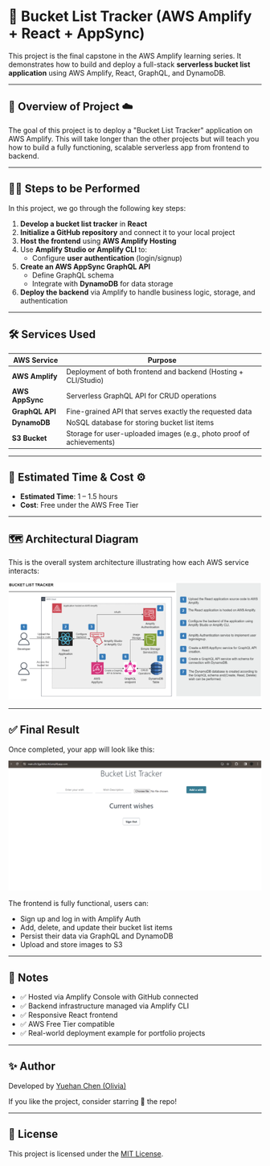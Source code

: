 # 📌 Bucket List Tracker (AWS Amplify + React + AppSync)

This project is the final capstone in the AWS Amplify learning series. It demonstrates how to build and deploy a full-stack **serverless bucket list application** using AWS Amplify, React, GraphQL, and DynamoDB.

---

## 🧾 Overview of Project ☁️

The goal of this project is to deploy a "Bucket List Tracker" application on AWS Amplify. This will take longer than the other projects but will teach you how to build a fully functioning, scalable serverless app from frontend to backend.

---

## 🧑‍💻 Steps to be Performed

In this project, we go through the following key steps:

1. **Develop a bucket list tracker** in **React**
2. **Initialize a GitHub repository** and connect it to your local project
3. **Host the frontend** using **AWS Amplify Hosting**
4. Use **Amplify Studio or Amplify CLI** to:
   - Configure **user authentication** (login/signup)
5. **Create an AWS AppSync GraphQL API**
   - Define GraphQL schema
   - Integrate with **DynamoDB** for data storage
6. **Deploy the backend** via Amplify to handle business logic, storage, and authentication

---

## 🛠 Services Used

| AWS Service     | Purpose                                                                 |
|------------------|-------------------------------------------------------------------------|
| **AWS Amplify**  | Deployment of both frontend and backend (Hosting + CLI/Studio)         |
| **AWS AppSync**  | Serverless GraphQL API for CRUD operations                             |
| **GraphQL API**  | Fine-grained API that serves exactly the requested data                |
| **DynamoDB**     | NoSQL database for storing bucket list items                           |
| **S3 Bucket**    | Storage for user-uploaded images (e.g., photo proof of achievements)   |

---

## 🧭 Estimated Time & Cost ⚙️

- **Estimated Time**: 1 – 1.5 hours
- **Cost**: Free under the AWS Free Tier

---

## 🗺️ Architectural Diagram

This is the overall system architecture illustrating how each AWS service interacts:

![Architectural Diagram](https://github.com/Yuehan07/bucketlistapp/blob/main/Architectural%20Diagram.png)

---

## ✅ Final Result

Once completed, your app will look like this:

![Final Screenshot](https://github.com/Yuehan07/bucketlistapp/blob/main/BucketList%20Screenshot.png)

The frontend is fully functional, users can:
- Sign up and log in with Amplify Auth
- Add, delete, and update their bucket list items
- Persist their data via GraphQL and DynamoDB
- Upload and store images to S3

---

## 📌 Notes

- ✅ Hosted via Amplify Console with GitHub connected
- ✅ Backend infrastructure managed via Amplify CLI
- ✅ Responsive React frontend
- ✅ AWS Free Tier compatible
- ✅ Real-world deployment example for portfolio projects

---

## ✨ Author

Developed by [Yuehan Chen (Olivia)](https://github.com/Yuehan07)

If you like the project, consider starring 🌟 the repo!

---

## 📄 License

This project is licensed under the [MIT License](LICENSE).
